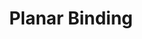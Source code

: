 ---
title: "Planar Binding"
permalink: /spells/planar-binding/
tags:
  - Spell
available_for:
  - Bard
  - Cleric
  - Druid
  - Wizard
level: "5th Level"
school: "Abjuration"
range: "60 ft"
comp:
  - V
  - S
  - M
material: "a jewel worth at least 1,000 gp, which the spell consumes."
duration: "24 hours"
cast_time: "1 Hour"
attack: "CHA Save"
description: |
  With this spell, you attempt to bind a celestial, an elemental, a fey, or a fiend to your service. The creature must be within range for the entire casting of the spell. (Typically, the creature is first summoned into the center of an inverted magic circle in order to keep it trapped while this spell is cast.) At the completion of the casting, the target must make a charisma saving throw. On a failed save, it is bound to serve you for the duration. If the creature was summoned or created by another spell, that spell's duration is extended to match the duration of this spell.

  A bound creature must follow your instructions to the best of its ability. You might command the creature to accompany you on an adventure, to guard a location, or to deliver a message. The creature obeys the letter of your instructions, but if the creature is hostile to you, it strives to twist your words to achieve its own objectives. If the creature carries out your instructions completely before the spell ends, it travels to you to report this fact if you are on the same plane of existence. If you are on a different plane of existence, it returns to the place where you bound it and remains there until the spell ends.

  **At higher levels.** When you cast this spell using a spell slot of a higher level, the duration increases to 10 days with a 6th-level slot, to 30 days with a 7th-level slot, to 180 days with an 8th-level slot, and to a year and a day with a 9th-level spell slot.
excerpt: "With this spell, you attempt to bind a celestial, an elemental, a fey, or a fiend to your service."
source: "Basic Rules"
---